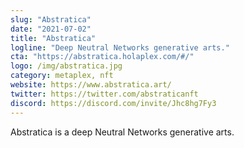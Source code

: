 ```yaml
---
slug: "Abstratica"
date: "2021-07-02"
title: "Abstratica"
logline: "Deep Neutral Networks generative arts."
cta: "https://abstratica.holaplex.com/#/"
logo: /img/abstratica.jpg
category: metaplex, nft
website: https://www.abstratica.art/
twitter: https://twitter.com/abstraticanft
discord: https://discord.com/invite/Jhc8hg7Fy3
---
```


Abstratica is a deep Neutral Networks generative arts. 
